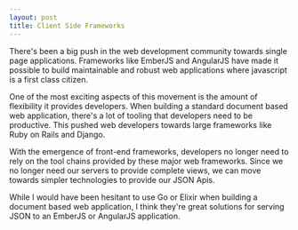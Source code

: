 ```yaml
---
layout: post
title: Client Side Frameworks
---
```

There's been a big push in the web development community towards single page
applications. Frameworks like EmberJS and AngularJS have made it possible to
build maintainable and robust web applications where javascript is a first
class citizen.

One of the most exciting aspects of this movement is the amount of flexibility
it provides developers. When building a standard document based web
application, there's a lot of tooling that developers need to be productive.
This pushed web developers towards large frameworks like Ruby on Rails and
Django.

With the emergence of front-end frameworks, developers no longer need to rely
on the tool chains provided by these major web frameworks. Since we no longer
need our servers to provide complete views, we can move towards simpler
technologies to provide our JSON Apis.

While I would have been hesitant to use Go or Elixir when building a document
based web application, I think they're great solutions for serving JSON to an
EmberJS or AngularJS application.
